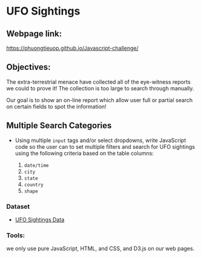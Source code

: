 # UFO Sightings

## Webpage link: 
https://phuongtieuop.github.io/Javascript-challenge/

## Objectives:

The extra-terrestrial menace have collected all of the eye-witness reports we could to prove it! The collection is too large to search through manually.

Our goal is to show an on-line report which allow user full or partial search on certain fields to spot the information!

## Multiple Search Categories

* Using multiple `input` tags and/or select dropdowns, write JavaScript code so the user can to set multiple filters and search for UFO sightings using the following criteria based on the table columns:

  1. `date/time`
  2. `city`
  3. `state`
  4. `country`
  5. `shape`

### Dataset

* [UFO Sightings Data](/static/js/data.js)

### Tools:

we only use pure JavaScript, HTML, and CSS, and D3.js on our web pages. 
